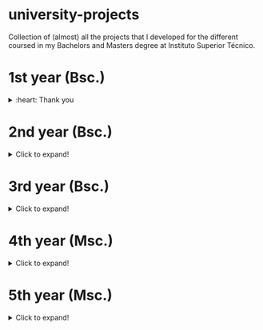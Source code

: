 # university-projects
Collection of (almost) all the projects that I developed for the different coursed in my Bachelors and Masters degree at Instituto Superior Técnico.

# 1st year (Bsc.)
<details>
<summary>:heart: Thank you</summary>

Solarized dark             |  Solarized Ocean          |  Solarized test
:-------------------------:|:-------------------------:|:-------------------------:
![](badges/SIRS.svg)     |  ![](badges/SIRS.svg)   | ![](badges/SIRS.svg)  
</details>  

# 2nd year (Bsc.)
<details>
  <summary>Click to expand!</summary>

</details>

# 3rd year (Bsc.)
<details>
  <summary>Click to expand!</summary>

</details>

# 4th year (Msc.)
<details>
  <summary>Click to expand!</summary>

</details>

# 5th year (Msc.)
<details>
  <summary>Click to expand!</summary>

</details>

